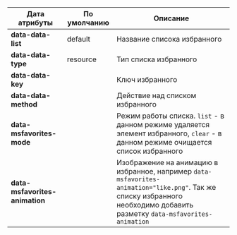 Дата атрибуты                          | По умолчанию  | Описание
---------------------------------------|---------------|---------------------------------------------
**data-data-list**                     | default       | Название списока избранного
**data-data-type**                     | resource      | Тип списка избранного
**data-data-key**                      |               | Ключ избранного
**data-data-method**                   |               | Действие над списком избранного
**data-msfavorites-mode**              |               | Режим работы списка. `list` - в данном режиме удаляется элемент избранного, `clear` - в данном режиме очищается список избранного
**data-msfavorites-animation**         |               | Изображение на анимацию в избранное, например `data-msfavorites-animation="like.png"`. Так же списку избранного необходимо добавить разметку `data-msfavorites-animation`
